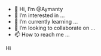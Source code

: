 - 👋 Hi, I’m @Aymanty
- 👀 I’m interested in ...
- 🌱 I’m currently learning ...
- 💞️ I’m looking to collaborate on ...
- 📫 How to reach me ...

<!---
Aymanty/Aymanty is a ✨ special ✨ repository because its `README.md` (this file) appears on your GitHub profile.
You can click the Preview link to take a look at your changes.
---> Hi
